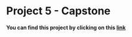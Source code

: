 # Project 5 - Capstone

**You can find this project by clicking on this [link](https://github.com/Peter2220/CloudDevOpsCapstoneProject)**
